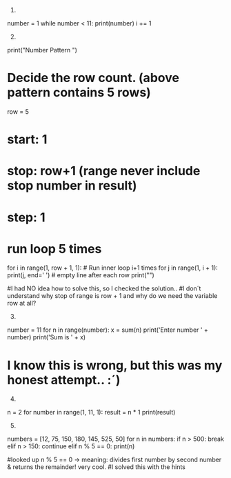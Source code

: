 1.

number = 1
while number < 11:
	print(number)
	i += 1

2.

print("Number Pattern ")

# Decide the row count. (above pattern contains 5 rows)
row = 5
# start: 1
# stop: row+1 (range never include stop number in result)
# step: 1
# run loop 5 times
for i in range(1, row + 1, 1):
    # Run inner loop i+1 times
    for j in range(1, i + 1):
        print(j, end=' ')
    # empty line after each row
    print("")

#I had NO idea how to solve this, so I checked the solution..
#I don´t understand why stop of range is row + 1 and why do we need the variable row at all?

3.

number = 11
for n in range(number):
	x = sum(n)
print('Enter number ' + number)
print('Sum is ' + x)

# I know this is wrong, but this was my honest attempt.. :´)

4.

n = 2
for number in range(1, 11, 1):
	result = n * 1
print(result)

5.

numbers = [12, 75, 150, 180, 145, 525, 50]
for n in numbers:
	if n > 500:
		break
	elif n > 150:
		continue
	elif n % 5 == 0:
		print(n)

#looked up n % 5 == 0 -> meaning: divides first number by second number & returns the remainder! very cool.
#I solved this with the hints
